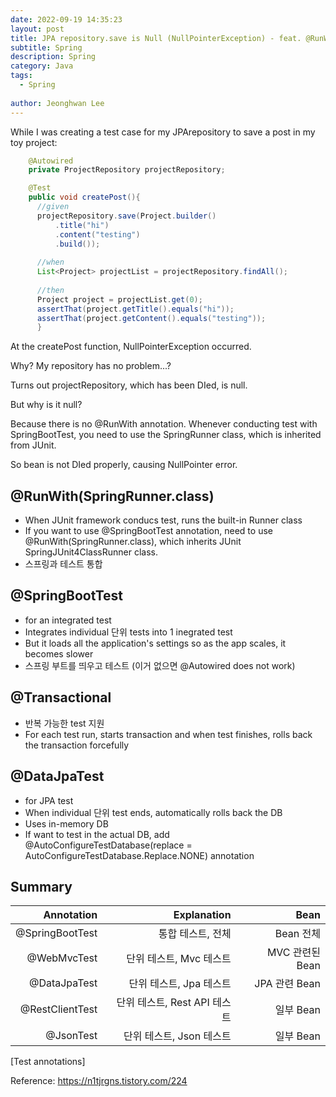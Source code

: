 ```yaml
---
date: 2022-09-19 14:35:23
layout: post
title: JPA repository.save is Null (NullPointerException) - feat. @RunWith & @SpringBootTest & @DataJpaTest
subtitle: Spring 
description: Spring 
category: Java
tags:
  - Spring
  
author: Jeonghwan Lee
---
```


While I was creating a test case for my JPArepository to save a post 
in my toy project:

```java
    @Autowired
    private ProjectRepository projectRepository;

    @Test
    public void createPost(){
      //given
      projectRepository.save(Project.builder()
          .title("hi")
          .content("testing")
          .build());
      
      //when
      List<Project> projectList = projectRepository.findAll();
    
      //then
      Project project = projectList.get(0);
      assertThat(project.getTitle().equals("hi"));
      assertThat(project.getContent().equals("testing"));
      }
```

At the createPost function, NullPointerException occurred.

Why? My repository has no problem...?

Turns out projectRepository, which has been DIed, is null.

But why is it null?

Because there is no @RunWith annotation. Whenever conducting test
with SpringBootTest, you need to use the SpringRunner class, which
is inherited from JUnit.

So bean is not DIed properly, causing NullPointer error.

## @RunWith(SpringRunner.class)
* When JUnit framework conducs test, runs the built-in Runner class
* If you want to use @SpringBootTest annotation, need to use
@RunWith(SpringRunner.class), which inherits JUnit SpringJUnit4ClassRunner class.
* 스프링과 테스트 통합

## @SpringBootTest
* for an integrated test
* Integrates individual 단위 tests into 1 inegrated test
* But it loads all the application's settings so as the app scales,
it becomes slower
* 스프링 부트를 띄우고 테스트 (이거 없으면 @Autowired does not work)

## @Transactional
* 반복 가능한 test 지원
* For each test run, starts transaction and when test finishes,
rolls back the transaction forcefully

## @DataJpaTest
* for JPA test
* When individual 단위 test ends, automatically rolls back the DB
* Uses in-memory DB
* If want to test in the actual DB, add @AutoConfigureTestDatabase(replace = AutoConfigureTestDatabase.Replace.NONE) annotation

## Summary

|      Annotation |    Explanation |     Bean |
|----------------:|---------------:|---------:|
| @SpringBootTest |     통합 테스트, 전체 |      Bean 전체    |
|     @WebMvcTest |         단위 테스트, Mvc 테스트 | MVC 관련된 Bean|
|    @DataJpaTest |         단위 테스트, Jpa 테스트 |   JPA 관련 Bean |
| @RestClientTest |          단위 테스트, Rest API 테스트 |     일부 Bean     |
|       @JsonTest |         단위 테스트, Json 테스트 |   일부 Bean |

[Test annotations]

Reference: https://n1tjrgns.tistory.com/224

